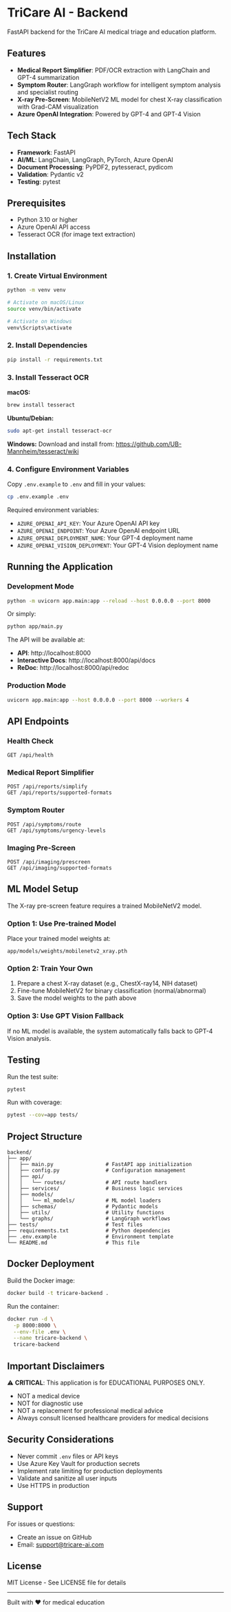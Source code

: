 # TriCare AI - Backend

FastAPI backend for the TriCare AI medical triage and education platform.

## Features

- **Medical Report Simplifier**: PDF/OCR extraction with LangChain and GPT-4 summarization
- **Symptom Router**: LangGraph workflow for intelligent symptom analysis and specialist routing
- **X-ray Pre-Screen**: MobileNetV2 ML model for chest X-ray classification with Grad-CAM visualization
- **Azure OpenAI Integration**: Powered by GPT-4 and GPT-4 Vision

## Tech Stack

- **Framework**: FastAPI
- **AI/ML**: LangChain, LangGraph, PyTorch, Azure OpenAI
- **Document Processing**: PyPDF2, pytesseract, pydicom
- **Validation**: Pydantic v2
- **Testing**: pytest

## Prerequisites

- Python 3.10 or higher
- Azure OpenAI API access
- Tesseract OCR (for image text extraction)

## Installation

### 1. Create Virtual Environment

```bash
python -m venv venv

# Activate on macOS/Linux
source venv/bin/activate

# Activate on Windows
venv\Scripts\activate
```

### 2. Install Dependencies

```bash
pip install -r requirements.txt
```

### 3. Install Tesseract OCR

**macOS:**
```bash
brew install tesseract
```

**Ubuntu/Debian:**
```bash
sudo apt-get install tesseract-ocr
```

**Windows:**
Download and install from: https://github.com/UB-Mannheim/tesseract/wiki

### 4. Configure Environment Variables

Copy `.env.example` to `.env` and fill in your values:

```bash
cp .env.example .env
```

Required environment variables:
- `AZURE_OPENAI_API_KEY`: Your Azure OpenAI API key
- `AZURE_OPENAI_ENDPOINT`: Your Azure OpenAI endpoint URL
- `AZURE_OPENAI_DEPLOYMENT_NAME`: Your GPT-4 deployment name
- `AZURE_OPENAI_VISION_DEPLOYMENT`: Your GPT-4 Vision deployment name

## Running the Application

### Development Mode

```bash
python -m uvicorn app.main:app --reload --host 0.0.0.0 --port 8000
```

Or simply:

```bash
python app/main.py
```

The API will be available at:
- **API**: http://localhost:8000
- **Interactive Docs**: http://localhost:8000/api/docs
- **ReDoc**: http://localhost:8000/api/redoc

### Production Mode

```bash
uvicorn app.main:app --host 0.0.0.0 --port 8000 --workers 4
```

## API Endpoints

### Health Check
```
GET /api/health
```

### Medical Report Simplifier
```
POST /api/reports/simplify
GET /api/reports/supported-formats
```

### Symptom Router
```
POST /api/symptoms/route
GET /api/symptoms/urgency-levels
```

### Imaging Pre-Screen
```
POST /api/imaging/prescreen
GET /api/imaging/supported-formats
```

## ML Model Setup

The X-ray pre-screen feature requires a trained MobileNetV2 model. 

### Option 1: Use Pre-trained Model

Place your trained model weights at:
```
app/models/weights/mobilenetv2_xray.pth
```

### Option 2: Train Your Own

1. Prepare a chest X-ray dataset (e.g., ChestX-ray14, NIH dataset)
2. Fine-tune MobileNetV2 for binary classification (normal/abnormal)
3. Save the model weights to the path above

### Option 3: Use GPT Vision Fallback

If no ML model is available, the system automatically falls back to GPT-4 Vision analysis.

## Testing

Run the test suite:

```bash
pytest
```

Run with coverage:

```bash
pytest --cov=app tests/
```

## Project Structure

```
backend/
├── app/
│   ├── main.py                 # FastAPI app initialization
│   ├── config.py               # Configuration management
│   ├── api/
│   │   └── routes/             # API route handlers
│   ├── services/               # Business logic services
│   ├── models/
│   │   └── ml_models/          # ML model loaders
│   ├── schemas/                # Pydantic models
│   ├── utils/                  # Utility functions
│   └── graphs/                 # LangGraph workflows
├── tests/                      # Test files
├── requirements.txt            # Python dependencies
├── .env.example                # Environment template
└── README.md                   # This file
```

## Docker Deployment

Build the Docker image:

```bash
docker build -t tricare-backend .
```

Run the container:

```bash
docker run -d \
  -p 8000:8000 \
  --env-file .env \
  --name tricare-backend \
  tricare-backend
```

## Important Disclaimers

⚠️ **CRITICAL**: This application is for EDUCATIONAL PURPOSES ONLY.

- NOT a medical device
- NOT for diagnostic use
- NOT a replacement for professional medical advice
- Always consult licensed healthcare providers for medical decisions

## Security Considerations

- Never commit `.env` files or API keys
- Use Azure Key Vault for production secrets
- Implement rate limiting for production deployments
- Validate and sanitize all user inputs
- Use HTTPS in production

## Support

For issues or questions:
- Create an issue on GitHub
- Email: support@tricare-ai.com

## License

MIT License - See LICENSE file for details

---

Built with ❤️ for medical education
